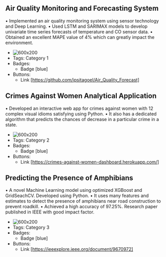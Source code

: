 ## Air Quality Monitoring and Forecasting System
• Implemented an air quality monitoring system using sensor technology and Deep Learning.
• Used LSTM and SARIMAX models to develop univariate time series forecasts of temperature and CO sensor data.
• Obtained an excellent MAPE value of 4% which can greatly impact the environment.
- ![600x200](https://via.placeholder.com/600x200)
- Tags: Category 1
- Badges:
  - Badge [blue]
- Buttons:
  - Link [https://github.com/ipsitagoel/Air_Quality_Forecast]

## Crimes Against Women Analytical Application
• Developed an interactive web app for crimes against women with 12 complex visual idioms satisfying using Python.
• It also has a dedicated algorithm that predicts the chances of decrease in a particular crime in a state.
- ![600x200](https://via.placeholder.com/600x200)
- Tags: Category 2
- Badges:
  - Badge [blue]
- Buttons:
  - Link [https://crimes-against-women-dashboard.herokuapp.com/]

## Predicting the Presence of Amphibians
• A novel Machine Learning model using optimized XGBoost and GridSeachCV. Developed using Python.
• It uses many features and estimates to detect the presence of amphibians near road construction to prevent roadkill.
• Achieved a high accuracy of 97.25%. Research paper published in IEEE with good impact factor.
- ![600x200](https://via.placeholder.com/600x200)
- Tags: Category 3
- Badges:
  - Badge [blue]
- Buttons:
  - Link [https://ieeexplore.ieee.org/document/9670972]